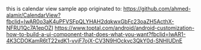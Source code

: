 this is calendar view sample app 
originated to: 
https://github.com/ahmed-alamir/CalendarView?fbclid=IwAR0o3aK4uPFVSFpQLYHAH2dqkwxGbFc23oaZH5ActhX-NFRU1Qc7A1epOZI
https://www.toptal.com/android/android-customization-how-to-build-a-ui-component-that-does-what-you-want?fbclid=IwAR1-4K3CDOKamR6tT22xdK1-vvjF7ojX-CV3N9HOckvc3QkY0d-SNHIUDnE


